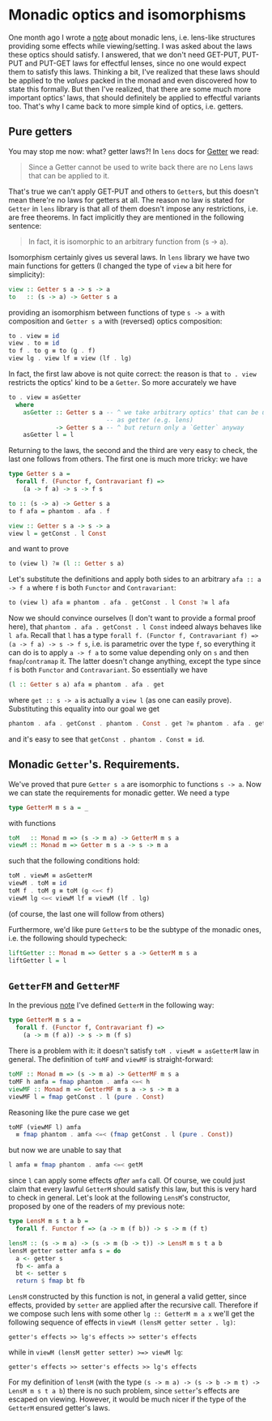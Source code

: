 Monadic optics and isomorphisms
===
One month ago I wrote a [note][NOTE] about monadic lens, i.e. lens-like
structures providing some effects while viewing/setting. I was asked about the
laws these optics should satisfy. I answered, that we don't need GET-PUT,
PUT-PUT and PUT-GET laws for effectful lenses, since no one would expect them
to satisfy this laws. Thinking a bit, I've realized that these laws should be
applied to the *values* packed in the monad and even discovered how to state
this formally. But then I've realized, that there are some much more important
optics' laws, that should definitely be applied to effectful variants too.
That's why I came back to more simple kind of optics, i.e. getters.

Pure getters
---
You may stop me now: what? getter laws?! In `lens` docs for [Getter][Getter-doc]
we read:

> Since a Getter cannot be used to write back there are no Lens laws that can be
  applied to it.

That's true we can't apply GET-PUT and others to `Getter`s, but this doesn't
mean there're no laws for getters at all. The reason no law is stated for
`Getter` in `lens` library is that all of them doesn't impose any restrictions,
i.e. are free theorems. In fact implicitly they are mentioned in the following
sentence:

> In fact, it is isomorphic to an arbitrary function from (s -> a).

Isomorphism certainly gives us several laws. In `lens` library we have two
main functions for getters (I changed the type of `view` a bit here for
simplicity):

```hs
view :: Getter s a -> s -> a
to   :: (s -> a) -> Getter s a
```

providing an isomorphism between functions of type `s -> a` with composition
and `Getter s a` with (reversed) optics composition:

```hs
to . view ≡ id
view . to ≡ id
to f . to g ≡ to (g . f)
view lg . view lf ≡ view (lf . lg)
```

In fact, the first law above is not quite correct: the reason is that
`to . view` restricts the optics' kind to be a `Getter`. So more accurately we
have

```hs
to . view ≡ asGetter
  where
    asGetter :: Getter s a -- ^ we take arbitrary optics' that can be used
                           -- as getter (e.g. lens)
             -> Getter s a -- ^ but return only a `Getter` anyway
    asGetter l = l
```

Returning to the laws, the second and the third are very easy to check, the last
one follows from others. The first one is much more tricky: we have
```hs
type Getter s a =
  forall f. (Functor f, Contravariant f) =>
    (a -> f a) -> s -> f s

to :: (s -> a) -> Getter s a
to f afa = phantom . afa . f

view :: Getter s a -> s -> a
view l = getConst . l Const
```
and want to prove
```hs
to (view l) ?≡ (l :: Getter s a)
```
Let's substitute the definitions and apply both sides to an arbitrary
`afa :: a -> f a` where `f` is both `Functor` and `Contravariant`:
```hs
to (view l) afa ≡ phantom . afa . getConst . l Const ?≡ l afa
```

Now we should convince ourselves (I don't want to provide a formal
proof here), that `phantom . afa . getConst . l Const` indeed always
behaves like `l afa`. Recall that `l` has a type
`forall f. (Functor f, Contravariant f) => (a -> f a) -> s -> f s`,
i.e. is parametric over the type `f`, so everything it can do is to
apply `a -> f a` to some value depending only on `s` and then
`fmap`/`contramap` it. The latter doesn't change anything, except
the type since `f` is both `Functor` and `Contravariant`. So essentially
we have
```hs
(l :: Getter s a) afa ≡ phantom . afa . get
```
where `get :: s -> a` is actually a `view l` (as one can easily prove).
Substituting this equality into our goal we get
```hs
phantom . afa . getConst . phantom . Const . get ?≡ phantom . afa . get
```
and it's easy to see that `getConst . phantom . Const ≡ id`.

Monadic `Getter`'s. Requirements.
---

We've proved that pure `Getter s a` are isomorphic to functions `s -> a`.
Now we can state the requirements for monadic getter. We need a type
```hs
type GetterM m s a = _
```
with functions
```hs
toM   :: Monad m => (s -> m a) -> GetterM m s a
viewM :: Monad m => Getter m s a -> s -> m a
```
such that the following conditions hold:
```hs
toM . viewM ≡ asGetterM
viewM . toM ≡ id
toM f . toM g ≡ toM (g <=< f)
viewM lg <=< viewM lf ≡ viewM (lf . lg)
```
(of course, the last one will follow from others)

Furthermore, we'd like pure `Getter`s to be the subtype of the monadic ones,
i.e. the following should typecheck:
```hs
liftGetter :: Monad m => Getter s a -> GetterM m s a
liftGetter l = l
```

`GetterFM` and `GetterMF`
---

In the previous [note][NOTE] I've defined `GetterM` in the following way:
```hs
type GetterM m s a =
  forall f. (Functor f, Contravariant f) =>
    (a -> m (f a)) -> s -> m (f s)
```
There is a problem with it: it doesn't satisfy `toM . viewM ≡ asGetterM` law
in general. The definition of `toMF` and `viewMF` is straight-forward:
```hs
toMF :: Monad m => (s -> m a) -> GetterMF m s a
toMF h amfa = fmap phantom . amfa <=< h
viewMF :: Monad m => GetterMF m s a -> s -> m a
viewMF l = fmap getConst . l (pure . Const)
```
Reasoning like the pure case we get
```hs
toMF (viewMF l) amfa
  ≡ fmap phantom . amfa <=< (fmap getConst . l (pure . Const))
```
but now we are unable to say that
```hs
l amfa ≡ fmap phantom . amfa <=< getM
```
since `l` can apply some effects *after* `amfa` call. Of course, we could just
claim that every lawful `GetterM` should satisfy this law, but this is very
hard to check in general. Let's look at the following `LensM`'s constructor,
proposed by one of the readers of my previous note:
```hs
type LensM m s t a b =
  forall f. Functor f => (a -> m (f b)) -> s -> m (f t)

lensM :: (s -> m a) -> (s -> m (b -> t)) -> LensM m s t a b
lensM getter setter amfa s = do
  a <- getter s
  fb <- amfa a
  bt <- setter s
  return $ fmap bt fb
```
`LensM` constructed by this function is not, in general a valid getter, since
effects, provided by `setter` are applied after the recursive call. Therefore
if we compose such lens with some other `lg :: GetterM m a x` we'll get the
following sequence of effects in `viewM (lensM getter setter . lg)`:
```
getter's effects >> lg's effects >> setter's effects
```
while in `viewM (lensM getter setter) >=> viewM lg`:
```
getter's effects >> setter's effects >> lg's effects
```

For my definition of `lensM` (with the type
`(s -> m a) -> (s -> b -> m t) -> LensM m s t a b`) there is no such problem,
since `setter`'s effects are escaped on viewing. However, it would be much
nicer if the type of the `GetterM` ensured getter's laws.



[NOTE]: https://gist.github.com/Lev135/21a6f1f9f6fe471992603d8895f316e8
[Getter-doc]: https://hackage.haskell.org/package/lens-5.2.2/docs/Control-Lens-Getter.html#t:Getter
[JH]: https://julesh.com/2023/06/28/monadic-lenses-are-the-optic-for-right-monad-modules-iii/
